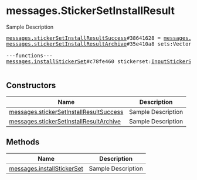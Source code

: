# messages.StickerSetInstallResult

Sample Description

<pre>
<a href="../constructor/messages.stickerSetInstallResultSuccess">messages.stickerSetInstallResultSuccess</a>#38641628 = <a href="../type/messages.StickerSetInstallResult.md">messages.StickerSetInstallResult</a>;
<a href="../constructor/messages.stickerSetInstallResultArchive">messages.stickerSetInstallResultArchive</a>#35e410a8 sets:Vector&lt;<a href="../type/StickerSetCovered.md">StickerSetCovered</a>&gt; = <a href="../type/messages.StickerSetInstallResult.md">messages.StickerSetInstallResult</a>;

---functions---
<a href="../method/messages.installStickerSet">messages.installStickerSet</a>#c78fe460 stickerset:<a href="../type/InputStickerSet.md">InputStickerSet</a> archived:<a href="../type/Bool.md">Bool</a> = <a href="../type/messages.StickerSetInstallResult.md">messages.StickerSetInstallResult</a>;

</pre>

## Constructors

| Name | Description |
|------|-------------|
| [messages.stickerSetInstallResultSuccess](../constructor/messages.stickerSetInstallResultSuccess.md) | Sample Description |
| [messages.stickerSetInstallResultArchive](../constructor/messages.stickerSetInstallResultArchive.md) | Sample Description |

## Methods

| Name | Description |
|------|-------------|
| [messages.installStickerSet](../method/messages.installStickerSet.md) | Sample Description |
